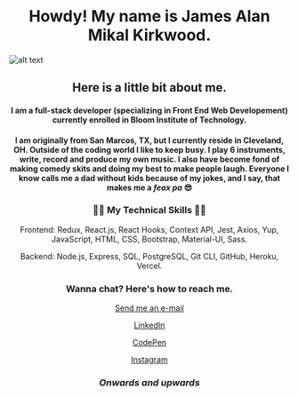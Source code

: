 <h1 align=center>Howdy! My name is James Alan Mikal Kirkwood.</h1>

![alt text](https://i.ibb.co/YpxCQhC/marek-piwnicki-Ci-PSUea-Ari-E-unsplash.jpg)
<h2 align=center>Here is a little bit about me.</h2>

<h4 align=center>I am a full-stack developer (specializing in Front End Web Developement) currently enrolled in Bloom Institute of Technology.</h4>

<h4 align=center>I am originally from San Marcos, TX, but I currently reside in Cleveland, OH. Outside of the coding world I like to keep busy. I play 6 instruments, write, record and produce my own music. I also have become fond of making comedy skits and doing my best to make people laugh. Everyone I know calls me a dad without kids because of my jokes, and I say, that makes me a <em>feax pa</em> 😎</h4>


 <h3 align=center>🐱‍👤 My Technical Skills 🐱‍👤</h3>
  <p align=center>Frontend: Redux, React.js, React Hooks, Context API, Jest, Axios, Yup, JavaScript, HTML, CSS, Bootstrap, Material-UI, Sass.</p>
   <p align=center>Backend: Node.js, Express, SQL, PostgreSQL, Git CLI, GitHub, Heroku, Vercel.</p>


<h3 align=center>Wanna chat? Here's how to reach me.</h3>

<p align=center><a href='mailto:jamesalanmikal@gmail.com'>Send me an e-mail</a></p>
<p align=center><a href='https://www.linkedin.com/in/jimjamesjimathy/'>LinkedIn</a></p>
<p align=center><a href='https://codepen.io/jimjamesjimathy'>CodePen</a></p>
<p align=center><a href='https://www.instagram.com/jim.james.jimathy/'>Instagram</a></p>


<h3 align=center><em>Onwards and upwards</em></h3>

<!---
jimjamesjimathy/jimjamesjimathy is a ✨ special ✨ repository because its `README.md` (this file) appears on your GitHub profile.
You can click the Preview link to take a look at your changes.
--->
